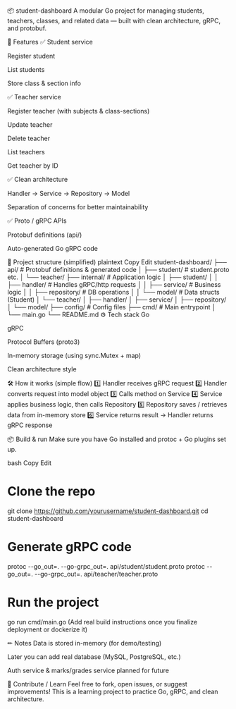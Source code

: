 📦 student-dashboard
A modular Go project for managing students, teachers, classes, and related data — built with clean architecture, gRPC, and protobuf.

🚀 Features
✅ Student service

Register student

List students

Store class & section info

✅ Teacher service

Register teacher (with subjects & class-sections)

Update teacher

Delete teacher

List teachers

Get teacher by ID

✅ Clean architecture

Handler → Service → Repository → Model

Separation of concerns for better maintainability

✅ Proto / gRPC APIs

Protobuf definitions (api/)

Auto-generated Go gRPC code

📂 Project structure (simplified)
plaintext
Copy
Edit
student-dashboard/
├── api/                         # Protobuf definitions & generated code
│   ├── student/                 # student.proto etc.
│   └── teacher/
├── internal/                    # Application logic
│   ├── student/
│   │   ├── handler/             # Handles gRPC/http requests
│   │   ├── service/             # Business logic
│   │   ├── repository/          # DB operations
│   │   └── model/               # Data structs (Student)
│   └── teacher/
│       ├── handler/
│       ├── service/
│       ├── repository/
│       └── model/
├── config/                      # Config files
├── cmd/                         # Main entrypoint
│   └── main.go
└── README.md
⚙️ Tech stack
Go

gRPC

Protocol Buffers (proto3)

In-memory storage (using sync.Mutex + map)

Clean architecture style

🛠 How it works (simple flow)
1️⃣ Handler receives gRPC request
2️⃣ Handler converts request into model object
3️⃣ Calls method on Service
4️⃣ Service applies business logic, then calls Repository
5️⃣ Repository saves / retrieves data from in-memory store
6️⃣ Service returns result → Handler returns gRPC response

📦 Build & run
Make sure you have Go installed and protoc + Go plugins set up.

bash
Copy
Edit
# Clone the repo
git clone https://github.com/yourusername/student-dashboard.git
cd student-dashboard

# Generate gRPC code
protoc --go_out=. --go-grpc_out=. api/student/student.proto
protoc --go_out=. --go-grpc_out=. api/teacher/teacher.proto

# Run the project
go run cmd/main.go
(Add real build instructions once you finalize deployment or dockerize it)

✏ Notes
Data is stored in-memory (for demo/testing)

Later you can add real database (MySQL, PostgreSQL, etc.)

Auth service & marks/grades service planned for future

🤝 Contribute / Learn
Feel free to fork, open issues, or suggest improvements!
This is a learning project to practice Go, gRPC, and clean architecture.
